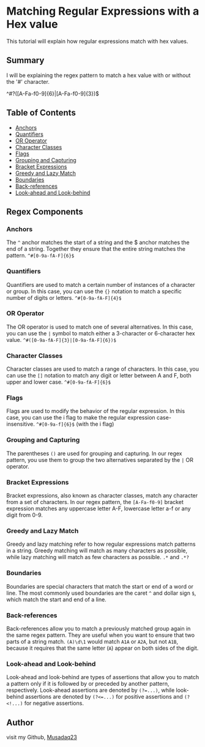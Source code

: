 # Matching Regular Expressions with a Hex value

This tutorial will explain how regular expressions match with hex values.

## Summary

I will be explaining the regex pattern to match a hex value with or without the '#' character. 

^#?([A-Fa-f0-9]{6}|[A-Fa-f0-9]{3})$

## Table of Contents

- [Anchors](#anchors)
- [Quantifiers](#quantifiers)
- [OR Operator](#or-operator)
- [Character Classes](#character-classes)
- [Flags](#flags)
- [Grouping and Capturing](#grouping-and-capturing)
- [Bracket Expressions](#bracket-expressions)
- [Greedy and Lazy Match](#greedy-and-lazy-match)
- [Boundaries](#boundaries)
- [Back-references](#back-references)
- [Look-ahead and Look-behind](#look-ahead-and-look-behind)

## Regex Components

### Anchors

The ```^``` anchor matches the start of a string and the $ anchor matches the end of a string. Together they ensure that the entire string matches the pattern. ```^#[0-9a-fA-F]{6}$```

### Quantifiers

Quantifiers are used to match a certain number of instances of a character or group. In this case, you can use the ```{}``` notation to match a specific number of digits or letters. ```^#[0-9a-fA-F]{4}$```

### OR Operator

The OR operator is used to match one of several alternatives. In this case, you can use the ```|``` symbol to match either a 3-character or 6-character hex value. ```^#([0-9a-fA-F]{3}|[0-9a-fA-F]{6})$```

### Character Classes

Character classes are used to match a range of characters. In this case, you can use the ```[]``` notation to match any digit or letter between A and F, both upper and lower case. ```^#[0-9a-fA-F]{6}$```

### Flags

Flags are used to modify the behavior of the regular expression. In this case, you can use the i flag to make the regular expression case-insensitive. ```^#[0-9a-f]{6}$``` (with the i flag)

### Grouping and Capturing

The parentheses ```()``` are used for grouping and capturing. In our regex pattern, you use them to group the two alternatives separated by the ```|``` OR operator.

### Bracket Expressions

Bracket expressions, also known as character classes, match any character from a set of characters. In our regex pattern, the ```[A-Fa-f0-9]``` bracket expression matches any uppercase letter A-F, lowercase letter a-f or any digit from 0-9.

### Greedy and Lazy Match

Greedy and lazy matching refer to how regular expressions match patterns in a string. Greedy matching will match as many characters as possible, while lazy matching will match as few characters as possible. ```.*``` and ```.*?```

### Boundaries

Boundaries are special characters that match the start or end of a word or line. The most commonly used boundaries are the caret ```^``` and dollar sign ```$```, which match the start and end of a line.

### Back-references

Back-references allow you to match a previously matched group again in the same regex pattern. They are useful when you want to ensure that two parts of a string match. ```(A)\d\1``` would match ```A1A``` or ```A2A```, but not ```A1B```, because it requires that the same letter (```A```) appear on both sides of the digit.

### Look-ahead and Look-behind

Look-ahead and look-behind are types of assertions that allow you to match a pattern only if it is followed by or preceded by another pattern, respectively. Look-ahead assertions are denoted by ```(?=...)```, while look-behind assertions are denoted by ```(?<=...)``` for positive assertions and ```(?<!...)``` for negative assertions.

## Author

visit my Github, [Musadaq23](https://github.com/Musadaq23)

